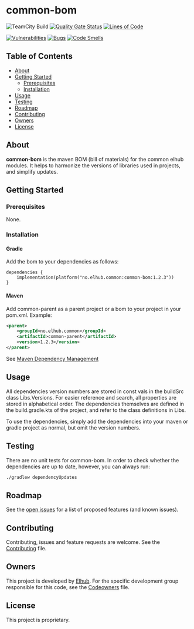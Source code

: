 # common-bom

<!-- PROJECT SHIELDS -->
![TeamCity Build](https://teamcity.elhub.cloud/app/rest/builds/buildType:(id:Common_CommonBomAutoRelease_AutoRelease)/statusIcon)
[![Quality Gate Status](https://sonar.elhub.cloud/api/project_badges/measure?project=no.elhub.common%3Acommon-bom&metric=alert_status)](https://sonar.elhub.cloud/dashboard?id=no.elhub.common%3Acommon-bom)
[![Lines of Code](https://sonar.elhub.cloud/api/project_badges/measure?project=no.elhub.common%3Acommon-bom&metric=ncloc)](https://sonar.elhub.cloud/dashboard?id=no.elhub.common%3Acommon-bom)

[![Vulnerabilities](https://sonar.elhub.cloud/api/project_badges/measure?project=no.elhub.common%3Acommon-bom&metric=vulnerabilities)](https://sonar.elhub.cloud/dashboard?id=no.elhub.common%3Acommon-bom)
[![Bugs](https://sonar.elhub.cloud/api/project_badges/measure?project=no.elhub.common%3Acommon-bom&metric=bugs)](https://sonar.elhub.cloud/dashboard?id=no.elhub.common%3Acommon-bom)
[![Code Smells](https://sonar.elhub.cloud/api/project_badges/measure?project=no.elhub.common%3Acommon-bom&metric=code_smells)](https://sonar.elhub.cloud/dashboard?id=no.elhub.common%3Acommon-bom)

## Table of Contents

* [About](#about)
* [Getting Started](#getting-started)
    * [Prerequisites](#prerequisites)
    * [Installation](#installation)
* [Usage](#usage)
* [Testing](#testing)
* [Roadmap](#roadmap)
* [Contributing](#contributing)
* [Owners](#owners)
* [License](#license)


## About

**common-bom** is the maven BOM (bill of materials) for the common elhub modules. It helps to harmonize the
versions of libraries used in projects, and simplify updates.

## Getting Started

### Prerequisites

None.

### Installation

#### Gradle

Add the bom to your dependencies as follows:
```
dependencies {
    implementation(platform("no.elhub.common:common-bom:1.2.3"))
}
```

#### Maven

Add common-parent as a parent project or a bom to your project in your pom.xml. Example:
```xml
<parent>
    <groupId>no.elhub.common</groupId>
    <artifactId>common-parent</artifactId>
    <version>1.2.3</version>
</parent>
```

See [Maven Dependency Management](http://maven.apache.org/guides/introduction/introduction-to-dependency-mechanism.html#Dependency_Management)


## Usage

All dependencies version numbers are stored in const vals in the buildSrc class Libs.Versions. For easier reference
and search, all properties are stored in alphabetical order. The dependencies themselves are defined in the build.gradle.kts
of the project, and refer to the class definitions in Libs.

To use the dependencies, simply add the dependencies into your maven or gradle project as normal, but omit the version numbers.


## Testing

There are no unit tests for common-bom. In order to check whether the dependencies are up to date, however, you can always run:
```xml
./gradlew dependencyUpdates
```

## Roadmap

See the
[open issues](https://jira.elhub.cloud/issues/?jql=project%20%3D%20TD%20AND%20component%20%3D%20common-bom%20AND%20resolution%20%3D%20Unresolved)
for a list of proposed features (and known issues).

## Contributing

Contributing, issues and feature requests are welcome. See the
[Contributing](https://github.com/elhub/common-bom/blob/main/CONTRIBUTING.md) file.

## Owners

This project is developed by [Elhub](https://github.com/elhub). For the specific development group responsible for this
code, see the [Codeowners](https://github.com/elhub/common-bom/blob/main/CODEOWNERS) file.

## License

This project is proprietary.
